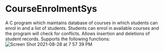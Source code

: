 # CourseEnrolmentSys
A C program which maintains database of courses in which students can enrol in and a list of students. Students can enrol in available courses and the program will check for conflicts. Allows insertion and deletions of student records. 
Supports the following functions:
![Screen Shot 2021-08-28 at 7 57 39 PM](https://user-images.githubusercontent.com/89328691/131233866-e070f351-6221-40d2-a42e-c562a830ddaf.png)


 
